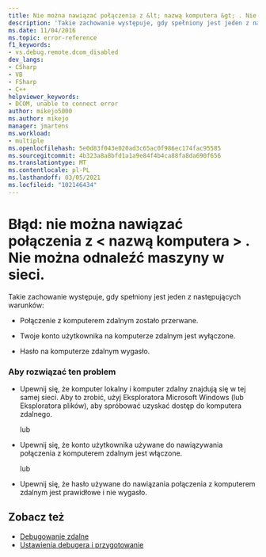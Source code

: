 ```yaml
---
title: Nie można nawiązać połączenia z &lt; nazwą komputera &gt; . Nie można odnaleźć maszyny w sieci. | Microsoft Docs
description: 'Takie zachowanie występuje, gdy spełniony jest jeden z następujących warunków: (1) połączenie z komputerem zdalnym zostało przerwane. (2) Twoje konto użytkownika na komputerze zdalnym jest wyłączone. (3) Twoje hasło wygasło.'
ms.date: 11/04/2016
ms.topic: error-reference
f1_keywords:
- vs.debug.remote.dcom_disabled
dev_langs:
- CSharp
- VB
- FSharp
- C++
helpviewer_keywords:
- DCOM, unable to connect error
author: mikejo5000
ms.author: mikejo
manager: jmartens
ms.workload:
- multiple
ms.openlocfilehash: 5e0d83f043e020ad3c65ac0f986ec174fac95585
ms.sourcegitcommit: 4b323a8a8bfd1a1a9e84f4b4ca88fa8da690f656
ms.translationtype: MT
ms.contentlocale: pl-PL
ms.lasthandoff: 03/05/2021
ms.locfileid: "102146434"
---
```

# <a name="error-unable-to-connect-to-the-machine-ltnamegt-the-machine-cannot-be-found-on-the-network"></a>Błąd: nie można nawiązać połączenia z &lt; nazwą komputera &gt; . Nie można odnaleźć maszyny w sieci.
Takie zachowanie występuje, gdy spełniony jest jeden z następujących warunków:

- Połączenie z komputerem zdalnym zostało przerwane.

- Twoje konto użytkownika na komputerze zdalnym jest wyłączone.

- Hasło na komputerze zdalnym wygasło.

### <a name="to-resolve-this-behavior"></a>Aby rozwiązać ten problem

- Upewnij się, że komputer lokalny i komputer zdalny znajdują się w tej samej sieci. Aby to zrobić, użyj Eksploratora Microsoft Windows (lub Eksploratora plików), aby spróbować uzyskać dostęp do komputera zdalnego.

     lub

- Upewnij się, że konto użytkownika używane do nawiązywania połączenia z komputerem zdalnym jest włączone.

     lub

- Upewnij się, że hasło używane do nawiązania połączenia z komputerem zdalnym jest prawidłowe i nie wygasło.

## <a name="see-also"></a>Zobacz też
- [Debugowanie zdalne](../debugger/remote-debugging.md)
- [Ustawienia debugera i przygotowanie](../debugger/debugger-settings-and-preparation.md)
